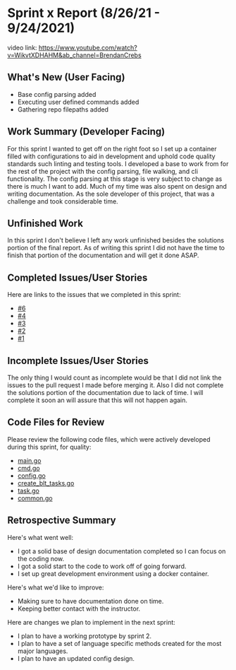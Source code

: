 <!--
Copyright (c) 2023 - 2024 Schweitzer Engineering Laboratories, Inc.
SEL Confidential
-->

# Sprint x Report (8/26/21 - 9/24/2021)

video link: <https://www.youtube.com/watch?v=WikvtXDHAHM&ab_channel=BrendanCrebs>

## What's New (User Facing)

- Base config parsing added
- Executing user defined commands added
- Gathering repo filepaths added

## Work Summary (Developer Facing)

For this sprint I wanted to get off on the right foot so I set up a container filled with configurations to aid in development and uphold code quality standards such linting and testing tools. I developed a base to work from for the rest of the project with the config parsing, file walking, and cli functionality. The config parsing at this stage is very subject to change as there is much I want to add. Much of my time was also spent on design and writing documentation. As the sole developer of this project, that was a challenge and took considerable time.

## Unfinished Work

In this sprint I don't believe I left any work unfinished besides the solutions portion of the final report. As of writing this sprint I did not have the time to finish that portion of the documentation and will get it done ASAP.

## Completed Issues/User Stories

Here are links to the issues that we completed in this sprint:

- [#6](https://github.com/WSUCptSCapstone-F23-S24/sel-lintcli/issues/6)
- [#4](https://github.com/WSUCptSCapstone-F23-S24/sel-lintcli/issues/4)
- [#3](https://github.com/WSUCptSCapstone-F23-S24/sel-lintcli/issues/3)
- [#2](https://github.com/WSUCptSCapstone-F23-S24/sel-lintcli/issues/2)
- [#1](https://github.com/WSUCptSCapstone-F23-S24/sel-lintcli/issues/1)

## Incomplete Issues/User Stories

The only thing I would count as incomplete would be that I did not link the issues to the pull request I made before merging it. Also I did not complete the solutions portion of the documentation due to lack of time. I will complete it soon an will assure that this will not happen again.

## Code Files for Review

Please review the following code files, which were actively developed during this sprint, for quality:

- [main.go](https://github.com/WSUCptSCapstone-F23-S24/sel-lintcli/blob/main/code/main.go)
- [cmd.go](https://github.com/WSUCptSCapstone-F23-S24/sel-lintcli/blob/main/code/internal/cmd.go)
- [config.go](https://github.com/WSUCptSCapstone-F23-S24/sel-lintcli/blob/main/code/internal/config.go)
- [create_blt_tasks.go](https://github.com/WSUCptSCapstone-F23-S24/sel-lintcli/blob/main/code/internal/create_blt_tasks.go)
- [task.go](https://github.com/WSUCptSCapstone-F23-S24/sel-lintcli/blob/main/code/internal/task.go)
- [common.go](https://github.com/WSUCptSCapstone-F23-S24/sel-lintcli/blob/main/code/helpers/common.go)

## Retrospective Summary

Here's what went well:

- I got a solid base of design documentation completed so I can focus on the coding now.
- I got a solid start to the code to work off of going forward.
- I set up great development environment using a docker container.

Here's what we'd like to improve:

- Making sure to have documentation done on time.
- Keeping better contact with the instructor.

Here are changes we plan to implement in the next sprint:

- I plan to have a working prototype by sprint 2.
- I plan to have a set of language specific methods created for the most major languages.
- I plan to have an updated config design.
